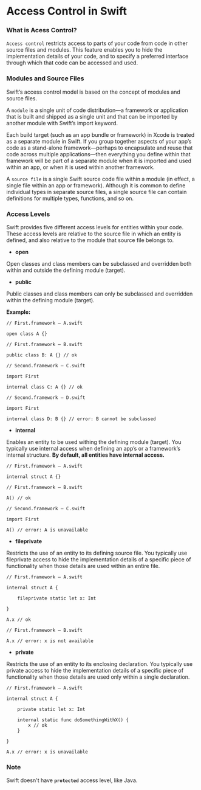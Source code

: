 # Access Control in Swift

### What is Acess Control?

`Access control` restricts access to parts of your code from code in other source files and modules. This feature enables you to hide the implementation details of your code, and to specify a preferred interface through which that code can be accessed and used.

### Modules and Source Files

Swift’s access control model is based on the concept of modules and source files.

A `module` is a single unit of code distribution—a framework or application that is built and shipped as a single unit and that can be imported by another module with Swift’s import keyword.

Each build target (such as an app bundle or framework) in Xcode is treated as a separate module in Swift. If you group together aspects of your app’s code as a stand-alone framework—perhaps to encapsulate and reuse that code across multiple applications—then everything you define within that framework will be part of a separate module when it is imported and used within an app, or when it is used within another framework.

A `source file` is a single Swift source code file within a module (in effect, a single file within an app or framework). Although it is common to define individual types in separate source files, a single source file can contain definitions for multiple types, functions, and so on.

### Access Levels

Swift provides five different access levels for entities within your code. These access levels are relative to the source file in which an entity is defined, and also relative to the module that source file belongs to.

- **open**

Open classes and class members can be subclassed and overridden both within and outside the defining module (target).

- **public**

Public classes and class members can only be subclassed and overridden within the defining module (target).

**Example:**

```
// First.framework – A.swift

open class A {}
```

```
// First.framework – B.swift

public class B: A {} // ok
```

```
// Second.framework – C.swift

import First

internal class C: A {} // ok
```

```
// Second.framework – D.swift

import First

internal class D: B {} // error: B cannot be subclassed
```

- **internal**

Enables an entity to be used withing the defining module (target). You typically use internal access when defining an app’s or a framework’s internal structure. **By default, all entities have internal access.**

```
// First.framework – A.swift

internal struct A {}
```

```
// First.framework – B.swift

A() // ok
```

```
// Second.framework – C.swift

import First

A() // error: A is unavailable
```

- **fileprivate**

Restricts the use of an entity to its defining source file. You typically use fileprivate access to hide the implementation details of a specific piece of functionality when those details are used within an entire file.

```
// First.framework – A.swift

internal struct A {

    fileprivate static let x: Int

}

A.x // ok
```

```
// First.framework – B.swift

A.x // error: x is not available
```

- **private**

Restricts the use of an entity to its enclosing declaration. You typically use private access to hide the implementation details of a specific piece of functionality when those details are used only within a single declaration.

```
// First.framework – A.swift

internal struct A {

    private static let x: Int

    internal static func doSomethingWithX() {
        x // ok
    }

}

A.x // error: x is unavailable
```

### Note

Swift doesn't have **`protected`** access level, like Java.